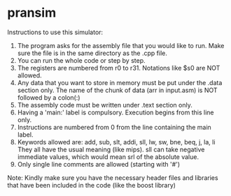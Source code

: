 # pransim
Instructions to use this simulator:
1. The program asks for the assembly file that you would like to run. Make sure the file is in the same directory as the .cpp file.
2. You can run the whole code or step by step.
3. The registers are numbered from r0 to r31. Notations like $s0 are NOT allowed.
4. Any data that you want to store in memory must be put under the .data section only. The name of the chunk of data (arr in input.asm) is NOT followed by a colon(:)
5. The assembly code must be written under .text section only. 
6. Having a 'main:' label is compulsory. Execution begins from this line only.
7. Instructions are numbered from 0 from the line containing the main label.
8. Keywords allowed are: add, sub, slt, addi, sll, lw, sw, bne, beq, j, la, li
They all have the usual meaning (like mips). sll can take negative immediate values, which would mean srl of the absolute value.
9. Only single line comments are allowed (starting with '#')

Note: Kindly make sure you have the necessary header files and libraries that have been included in the code (like the boost library)
